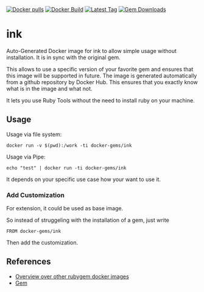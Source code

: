 [![Docker pulls](https://img.shields.io/docker/pulls/rubygem/ink.svg)](https://hub.docker.com/r/rubygem/ink/)
[![Docker Build](https://img.shields.io/docker/automated/rubygem/ink.svg)](https://hub.docker.com/r/rubygem/ink/)
[![Latest Tag](https://img.shields.io/github/tag/docker-rubygem/ink.svg)](https://hub.docker.com/r/rubygem/ink/)
[![Gem Downloads](https://img.shields.io/gem/dt/ink.svg)](https://rubygems.org/gems/ink/)
# ink

Auto-Generated Docker image for ink to allow simple usage without installation.
It is in sync with the original gem.

This allows to use a specific version of your favorite gem and ensures that this image will be supported in future.
The image is generated automatically from a github repository by Docker Hub.
This ensures that you exactly know what is in the image and what not.

It lets you use Ruby Tools without the need to install ruby on your machine.

## Usage

Usage via file system:

`docker run -v $(pwd):/work -ti docker-gems/ink`

Usage via Pipe:

`echo "test" | docker run -ti docker-gems/ink`

It depends on your specific use case how your want to use it.

### Add Customization

For extension, it could be used as base image.

So instead of struggeling with the installation of a gem, just write

`FROM docker-gems/ink`

Then add the customization.

## References

 - [Overview over other rubygem docker images](https://github.com/thinkbot/docker-rubygem)
 - [Gem](https://rubygems.org/gems/ink/)

